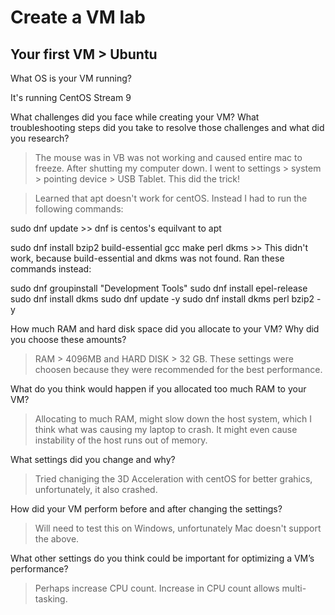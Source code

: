# Create a VM lab

## Your first VM > Ubuntu

What OS is your VM running?

It's running CentOS Stream 9


What challenges did you face while creating your VM? What troubleshooting steps did you take to resolve those challenges and what did you research?

> The mouse was in VB was not working and caused entire mac to freeze. After shutting my computer down. I went to settings > system > pointing device > USB Tablet. This did the trick! 

> Learned that apt doesn't work for centOS. Instead I had to run the following commands:

sudo dnf update >> dnf is centos's equilvant to apt

sudo dnf install bzip2 build-essential gcc make perl dkms >> This didn't work, because build-essential and dkms was not found.
Ran these commands instead:

sudo dnf groupinstall "Development Tools"
sudo dnf install epel-release
sudo dnf install dkms
sudo dnf update -y
sudo dnf install dkms perl bzip2 -y




How much RAM and hard disk space did you allocate to your VM? Why did you choose these amounts?

> RAM > 4096MB and HARD DISK > 32 GB. 
> These settings were choosen because they were recommended for the best performance. 


What do you think would happen if you allocated too much RAM to your VM?

> Allocating to much RAM, might slow down the host system, which I think what was causing my laptop to crash. It might even cause instability of the host runs out of memory. 


What settings did you change and why?
> Tried chaniging the 3D Acceleration with centOS for better grahics, unfortunately, it also crashed. 


How did your VM perform before and after changing the settings?
> Will need to test this on Windows, unfortunately Mac doesn't support the above. 


What other settings do you think could be important for optimizing a VM’s performance?

> Perhaps increase CPU count. Increase in CPU count allows multi-tasking. 